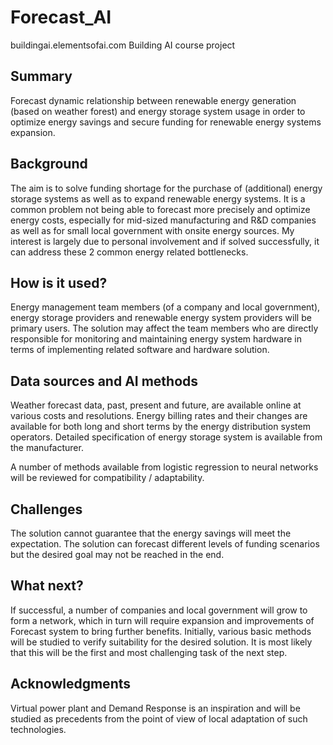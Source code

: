 # Forecast_AI
buildingai.elementsofai.com
Building AI course project

## Summary

Forecast dynamic relationship between renewable energy generation (based on weather forest) and energy storage system usage 
in order to optimize energy savings and secure funding for renewable energy systems expansion.

## Background

The aim is to solve funding shortage for the purchase of (additional) energy storage systems as well as to expand renewable energy systems. 
It is a common problem not being able to forecast more precisely and optimize energy costs, 
especially for mid-sized manufacturing and R&D companies as well as for small local government with onsite energy sources. 
My interest is largely due to personal involvement and if solved successfully, it can address these 2 common energy related bottlenecks.

## How is it used?

Energy management team members (of a company and local government), energy storage providers and renewable energy system providers will be primary users. 
The solution may affect the team members who are directly responsible for monitoring and maintaining energy system hardware in terms of implementing related software and hardware solution.

## Data sources and AI methods

Weather forecast data, past, present and future, are available online at various costs and resolutions.
Energy billing rates and their changes are available for both long and short terms by the energy distribution system operators.
Detailed specification of energy storage system is available from the manufacturer.

A number of methods available from logistic regression to neural networks will be reviewed for compatibility / adaptability.

## Challenges

The solution cannot guarantee that the energy savings will meet the expectation.
The solution can forecast different levels of funding scenarios but the desired goal may not be reached in the end.

## What next?

If successful, a number of companies and local government will grow to form a network, 
which in turn will require expansion and improvements of Forecast system to bring further benefits.
Initially, various basic methods will be studied to verify suitability for the desired solution. 
It is most likely that this will be the first and most challenging task of the next step.

## Acknowledgments

Virtual power plant and Demand Response is an inspiration and will be studied as precedents from the point of view of local adaptation of such technologies.
